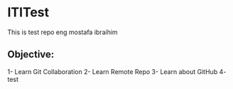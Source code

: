 # ITITest
This is test repo
eng mostafa ibraihim 
## Objective:
1- Learn Git Collaboration
2- Learn Remote Repo
3- Learn about GitHub
4- test 
